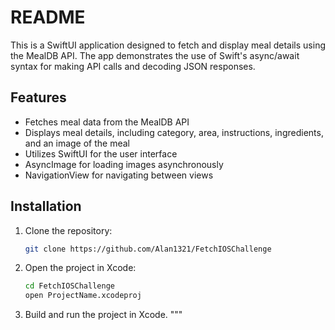 # README

This is a SwiftUI application designed to fetch and display meal details using the MealDB API. The app demonstrates the use of Swift's async/await syntax for making API calls and decoding JSON responses.

## Features

- Fetches meal data from the MealDB API
- Displays meal details, including category, area, instructions, ingredients, and an image of the meal
- Utilizes SwiftUI for the user interface
- AsyncImage for loading images asynchronously
- NavigationView for navigating between views

## Installation

1. Clone the repository:

    ```bash
    git clone https://github.com/Alan1321/FetchIOSChallenge
    ```

2. Open the project in Xcode:

    ```bash
    cd FetchIOSChallenge
    open ProjectName.xcodeproj
    ```

3. Build and run the project in Xcode.
"""